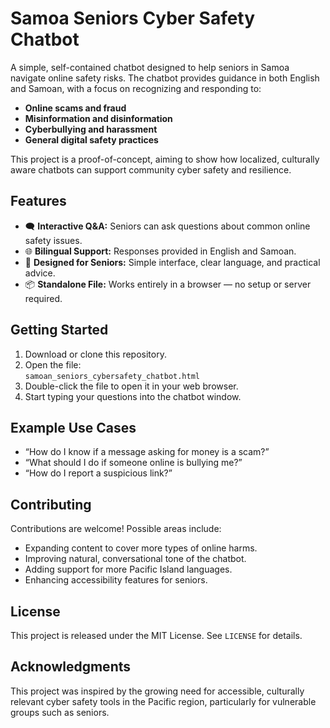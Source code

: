 # Samoa Seniors Cyber Safety Chatbot

A simple, self-contained chatbot designed to help seniors in Samoa navigate online safety risks. The chatbot provides guidance in both English and Samoan, with a focus on recognizing and responding to:

- **Online scams and fraud**
- **Misinformation and disinformation**
- **Cyberbullying and harassment**
- **General digital safety practices**

This project is a proof-of-concept, aiming to show how localized, culturally aware chatbots can support community cyber safety and resilience.

## Features

- 🗨️ **Interactive Q&A:** Seniors can ask questions about common online safety issues.
- 🌐 **Bilingual Support:** Responses provided in English and Samoan.
- 👵 **Designed for Seniors:** Simple interface, clear language, and practical advice.
- 📦 **Standalone File:** Works entirely in a browser — no setup or server required.

## Getting Started

1. Download or clone this repository.
2. Open the file:  
   `samoan_seniors_cybersafety_chatbot.html`
3. Double-click the file to open it in your web browser.
4. Start typing your questions into the chatbot window.

## Example Use Cases

- “How do I know if a message asking for money is a scam?”
- “What should I do if someone online is bullying me?”
- “How do I report a suspicious link?”

## Contributing

Contributions are welcome! Possible areas include:

- Expanding content to cover more types of online harms.
- Improving natural, conversational tone of the chatbot.
- Adding support for more Pacific Island languages.
- Enhancing accessibility features for seniors.

## License

This project is released under the MIT License. See `LICENSE` for details.

## Acknowledgments

This project was inspired by the growing need for accessible, culturally relevant cyber safety tools in the Pacific region, particularly for vulnerable groups such as seniors.